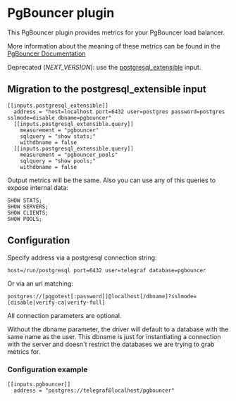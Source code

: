 # PgBouncer plugin

This PgBouncer plugin provides metrics for your PgBouncer load balancer.

More information about the meaning of these metrics can be found in the [PgBouncer Documentation](https://pgbouncer.github.io/usage.html)

Deprecated (_NEXT_VERSION_): use the [postgresql_extensible](../postgresql_extensible) input.

## Migration to the postgresql_extensible input

```
[[inputs.postgresql_extensible]]
  address = "host=localhost port=6432 user=postgres password=postgres sslmode=disable dbname=pgbouncer"
  [[inputs.postgresql_extensible.query]]
    measurement = "pgbouncer"
    sqlquery = "show stats;"
    withdbname = false
  [[inputs.postgresql_extensible.query]]
    measurement = "pgbouncer_pools"
    sqlquery = "show pools;"
    withdbname = false
```

Output metrics will be the same. Also you can use any of this queries to expose internal data:
```
SHOW STATS;
SHOW SERVERS;
SHOW CLIENTS;
SHOW POOLS;
```

## Configuration
Specify address via a postgresql connection string:

  `host=/run/postgresql port=6432 user=telegraf database=pgbouncer`

Or via an url matching:

  `postgres://[pqgotest[:password]]@localhost[/dbname]?sslmode=[disable|verify-ca|verify-full]`

All connection parameters are optional.

Without the dbname parameter, the driver will default to a database with the same name as the user.
This dbname is just for instantiating a connection with the server and doesn't restrict the databases we are trying to grab metrics for.

### Configuration example
```
[[inputs.pgbouncer]]
  address = "postgres://telegraf@localhost/pgbouncer"
```
